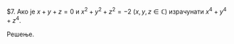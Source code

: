 
 $7. Ако је $x+y+z=0$ и $x^2+y^2+z^2=-2\ (x,y,z \in \mathbb{C})$ израчунати $x^4+y^4+z^4.$

Решење.
